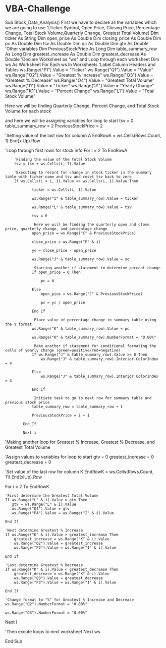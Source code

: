 # VBA-Challenge

Sub Stock_Data_Analysis()
First we have to declare all the variables which we are going to use
'(Ticker Symbol, Open Price, Closing Price, Percentage Change, Total Stock Volume,Quarterly Change, Greatest Total Volume)
Dim ticker As String
Dim open_price As Double
Dim closing_price As Double
Dim pc As Double
Dim tsv As Double
Dim qc As Double
Dim gtv As Double
'Other variables
Dim PreviousStockPrice As Long
Dim table_summary_row As Long
Dim greatest_increase As Double
Dim greatest_decrease As Double
'Declare Worksheet as "ws" and Loop through each worksheet
Dim ws As Worksheet
For Each ws In Worksheets
'Label Column Headers and Tables
ws.Range("P1").Value = "Ticker"
ws.Range("Q1").Value = "Value"
ws.Range("O2").Value = "Greatest % Increase"
ws.Range("O3").Value = "Greatest % Decrease"
ws.Range("O4").Value = "Greatest Total Volume"
ws.Range("I1").Value = "Ticker"
ws.Range("J1").Value = "Yearly Change"
ws.Range("K1").Value = "Percent Change"
ws.Range("L1").Value = "Total Stock Volume"

Here we will be finding Quarterly Change, Percent Change, and Total Stock Volume for each stock

and here we will be assigning variables for loop to start 
tsv = 0
table_summary_row = 2
PreviousStockPrice = 2

'Setting value of the last row for column A
EndRowA = ws.Cells(Rows.Count, 1).End(xlUp).Row

'Loop through first rows for stock info
For i = 2 To EndRowA

        'Finding the value of the Total Stock Volume
        tsv = tsv + ws.Cells(i, 7).Value
        
        'Executing to record for change in stock ticker in the summary table with ticker name and tsv and reset tsv back to zero
        If ws.Cells(i + 1, 1).Value <> ws.Cells(i, 1).Value Then
        
                ticker = ws.Cells(i, 1).Value
                
                ws.Range("I" & table_summary_row).Value = ticker
                
                ws.Range("L" & table_summary_row).Value = tsv
                
                tsv = 0
                
                'Here we will be finding the quarterly open and close price, quarterly change, and percentage change
                open_price = ws.Range("C" & PreviousStockPrice)
                
                close_price = ws.Range("F" & i)
                
                yc = close_price - open_price
                
                ws.Range("J" & table_summary_row).Value = yc
                
                'Starting another if statement to determine percent change
                If open_price = 0 Then
                
                    pc = 0
                    
                Else
                    open_pice = ws.Range("C" & PreviousStockPrice)
                
                    pc = yc / open_price
                    
                End If
                
                'Place value of percentage change in summary table using the % format
                ws.Range("K" & table_summary_row).Value = pc
                
                ws.Range("K" & table_summary_row).NumberFormat = "0.00%"
                
                'Make another if statement for conditional formating the cells of yearly change (green=positive/red=negative)
                If ws.Range("J" & table_summary_row).Value >= 0 Then
                    ws.Range("J" & table_summary_row).Interior.ColorIndex = 4
                    
                Else
                    ws.Range("J" & table_summary_row).Interior.ColorIndex = 3
                    
                End If
                
                'Initiate task to go to next row for summary table and previous stock price
                table_summary_row = table_summary_row + 1
                
                PreviousStockPrice = i + 1
                
            End If
            
            Next i

'Making another loop for Greatest % Increase, Greatest % Decrease, and Greatest Total Volume

'Assign values to variables for loop to start
gtv = 0
greatest_increase = 0
greatest_decrease = 0

'Set value of the last row for column K
EndRowK = ws.Cells(Rows.Count, 11).End(xlUp).Row

For i = 2 To EndRowK

    'First determine the Greatest Total Volume
    If ws.Range("L" & i).Value > gtv Then
       gtv = ws.Range("L" & i).Value
       ws.Range("Q4").Value = gtv
       ws.Range("P4").Value = ws.Range("I" & i).Value
       
    End If
    
    'Next determine Greatest % Increase
    If ws.Range("K" & i).Value > greatest_increase Then
        greatest_increase = ws.Range("K" & i).Value
        ws.Range("Q2").Value = greatest_increase
        ws.Range("P2").Value = ws.Range("I" & i).Value
        
    End If
    
    'Last determine Greatest % Decrease
    If ws.Range("K" & i).Value < greatest_decrease Then
        greatest_decrease = ws.Range("K" & i).Value
        ws.Range("Q3").Value = greatest_decrease
        ws.Range("P3").Value = ws.Range("I" & i).Value
        
    End If
    
    'Change format to "%" for Greatest % Increase and Decrease
    ws.Range("Q2").NumberFormat = "0.00%"
    
    ws.Range("Q3").NumberFormat = "0.00%"
    
Next i

'Then excute loops to next worksheet
Next ws

        
End Sub
